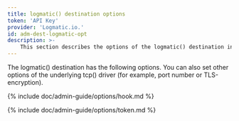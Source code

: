 ```yaml
---
title: logmatic() destination options
token: 'API Key'
provider: 'Logmatic.io.'
id: adm-dest-logmatic-opt
description: >-
    This section describes the options of the logmatic() destination in {{ site.product.short_name }}.
---
```


The logmatic() destination has the following options. You can also set
other options of the underlying tcp() driver (for example, port number
or TLS-encryption).

{% include doc/admin-guide/options/hook.md %}

{% include doc/admin-guide/options/token.md %}
